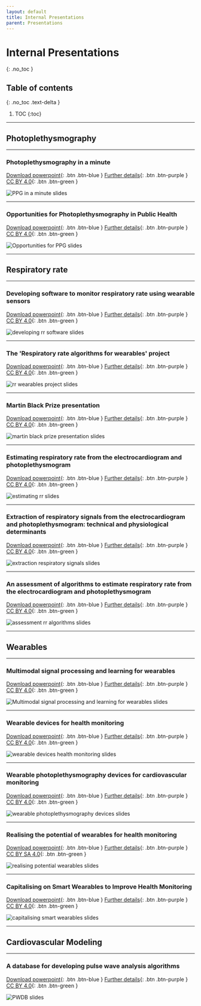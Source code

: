 ```yaml
---
layout: default
title: Internal Presentations
parent: Presentations
---
```


# Internal Presentations
{: .no_toc }

## Table of contents
{: .no_toc .text-delta }

1. TOC
{:toc}

---

## Photoplethysmography

---

### Photoplethysmography in a minute 

[Download powerpoint](https://zenodo.org/record/6193071/files/PPG%20in%20a%20minute.pptx?download=1){: .btn .btn-blue }
[Further details](https://peterhcharlton.github.io/talk/photoplethysmography-in-a-minute-and-a-bit/){: .btn .btn-purple }
[CC BY 4.0](https://creativecommons.org/licenses/by/4.0/){: .btn .btn-green }

![PPG in a minute slides](./ppg_in_a_minute_slides.png)

---

### Opportunities for Photoplethysmography in Public Health

[Download powerpoint](https://zenodo.org/record/6352972/files/2022_opportunities_PPG.pptx?download=1){: .btn .btn-blue }
[Further details](https://peterhcharlton.github.io/talk/opportunities-for-photoplethysmography-in-public-health/){: .btn .btn-purple }
[CC BY 4.0](https://creativecommons.org/licenses/by/4.0/){: .btn .btn-green }

![Opportunities for PPG slides](./opportunities_ppg_slides.png)

---

## Respiratory rate

---

### Developing software to monitor respiratory rate using wearable sensors

[Download powerpoint](https://zenodo.org/record/6424964/files/2022_Developing_RR_software.pptx?download=1){: .btn .btn-blue }
[Further details](https://peterhcharlton.github.io/talk/developing-software-to-monitor-respiratory-rate-using-wearable-sensors/){: .btn .btn-purple }
[CC BY 4.0](https://creativecommons.org/licenses/by/4.0/){: .btn .btn-green }

![developing rr software slides](./developing_rr_software_slides.png)

---

### The 'Respiratory rate algorithms for wearables' project 

[Download powerpoint](https://zenodo.org/record/4758898/files/RR%20algorithms%20for%20wearables%20intro.pptx?download=1){: .btn .btn-blue }
[Further details](https://peterhcharlton.github.io/talk/the-respiratory-rate-algorithms-for-wearables-project/){: .btn .btn-purple }
[CC BY 4.0](https://creativecommons.org/licenses/by/4.0/){: .btn .btn-green }

![rr wearables project slides](./rr_wearables_project_slides.png)

---

### Martin Black Prize presentation

[Download powerpoint](https://zenodo.org/record/6412387/files/Martin%20Black%20presentation%20FINAL%20%28public%29.pptx?download=1){: .btn .btn-blue }
[Further details](https://doi.org/10.5281/zenodo.891178){: .btn .btn-purple }
[CC BY 4.0](https://creativecommons.org/licenses/by/4.0/){: .btn .btn-green }

![martin black prize presentation slides](./martin_black_prize_presentation_slides.png)

---

### Estimating respiratory rate from the electrocardiogram and photoplethysmogram

[Download powerpoint](https://zenodo.org/record/6402411/files/20180116%20RR%20Webinar.pptx?download=1){: .btn .btn-blue }
[Further details](https://doi.org/10.5281/zenodo.1148998){: .btn .btn-purple }
[CC BY 4.0](https://creativecommons.org/licenses/by/4.0/){: .btn .btn-green }

![estimating rr slides](./estimating_rr_slides.png)

---

### Extraction of respiratory signals from the electrocardiogram and photoplethysmogram: technical and physiological determinants

[Download powerpoint](https://zenodo.org/record/6402475/files/20170316%20Respiratory%20signals.ppt?download=1){: .btn .btn-blue }
[Further details](https://doi.org/10.5281/zenodo.791798){: .btn .btn-purple }
[CC BY 4.0](https://creativecommons.org/licenses/by/4.0/){: .btn .btn-green }

![extraction respiratory signals slides](./extraction_respiratory_signals_slides.png)

---

### An assessment of algorithms to estimate respiratory rate from the electrocardiogram and photoplethysmogram

[Download powerpoint](https://zenodo.org/record/6402455/files/20160511%20Assessment%20of%20algorithms.ppt?download=1){: .btn .btn-blue }
[Further details](https://doi.org/10.5281/zenodo.662805){: .btn .btn-purple }
[CC BY 4.0](https://creativecommons.org/licenses/by/4.0/){: .btn .btn-green }

![assessment rr algorithms slides](./assessment_rr_algorithm_slides.png)

---

## Wearables

---

### Multimodal signal processing and learning for wearables

[Download powerpoint](https://zenodo.org/record/7734871/files/multimodal_sig_proc_2023.pptx?download=1){: .btn .btn-blue }
[Further details](https://peterhcharlton.github.io/talk/multimodal-signal-processing-and-learning-for-wearables/){: .btn .btn-purple }
[CC BY 4.0](https://creativecommons.org/licenses/by/4.0/){: .btn .btn-green }

![Multimodal signal processing and learning for wearables slides](./multimodal_sig_proc_wearables_slides.png)

---

### Wearable devices for health monitoring 

[Download powerpoint](https://zenodo.org/record/7301839/files/wearable_devices_health_monitoring_2022.pptx?download=1){: .btn .btn-blue }
[Further details](https://peterhcharlton.github.io/talk/wearable-devices-for-health-monitoring/){: .btn .btn-purple }
[CC BY 4.0](https://creativecommons.org/licenses/by/4.0/){: .btn .btn-green }

![wearable devices health monitoring slides](./wearable_devices_health_monitoring_slides.png)

---

### Wearable photoplethysmography devices for cardiovascular monitoring 

[Download powerpoint](https://zenodo.org/record/6826343/files/wearable_ppg_embc_2022.pptx?download=1){: .btn .btn-blue }
[Further details](https://peterhcharlton.github.io/talk/wearable-photoplethysmography-devices-for-cardiovascular-monitoring/){: .btn .btn-purple }
[CC BY 4.0](https://creativecommons.org/licenses/by/4.0/){: .btn .btn-green }

![wearable photoplethysmography devices slides](./wearable_photoplethysmography_devices_slides.png)

---

### Realising the potential of wearables for health monitoring 

[Download powerpoint](https://zenodo.org/record/4616718/files/20200318_Realising_potential_wearables_red.pptx?download=1){: .btn .btn-blue }
[Further details](https://peterhcharlton.github.io/talk/realising-the-potential-of-wearables-for-health-monitoring/){: .btn .btn-purple }
[CC BY SA 4.0](https://creativecommons.org/licenses/by-sa/4.0/){: .btn .btn-green }

![realising potential wearables slides](./realising_potential_wearables_slides.png)

---

### Capitalising on Smart Wearables to Improve Health Monitoring

[Download powerpoint](https://zenodo.org/record/6402382/files/20180827%20PCharlton%20-%20Capitalising%20on%20Smart%20Wearables%20%28public%29.pptx?download=1){: .btn .btn-blue }
[Further details](https://doi.org/10.5281/zenodo.1406010){: .btn .btn-purple }
[CC BY 4.0](https://creativecommons.org/licenses/by/4.0/){: .btn .btn-green }

![capitalising smart wearables slides](./capitalising_smart_wearables_slides.png)

---

## Cardiovascular Modeling

---

### A database for developing pulse wave analysis algorithms 

[Download powerpoint](https://zenodo.org/record/6402305/files/20180907%20Pulse%20Wave%20Database%20%28Public%29.pptx?download=1){: .btn .btn-blue }
[Further details](https://peterhcharlton.github.io/talk/a-database-for-developing-pulse-wave-analysis-algorithms/){: .btn .btn-purple }
[CC BY 4.0](https://creativecommons.org/licenses/by/4.0/){: .btn .btn-green }

![PWDB slides](./pwdb_slides.png)
